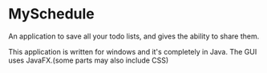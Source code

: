 # MySchedule
An application to save all your todo lists, and gives the ability to share them.

This application is written for windows and it's completely in Java.
The GUI uses JavaFX.(some parts may also include CSS)
